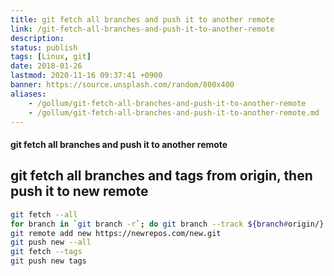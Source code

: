 ```yaml
---
title: git fetch all branches and push it to another remote
link: /git-fetch-all-branches-and-push-it-to-another-remote
description: 
status: publish
tags: [Linux, git]
date: 2018-01-26
lastmod: 2020-11-16 09:37:41 +0900
banner: https://source.unsplash.com/random/800x400
aliases:
    - /gollum/git-fetch-all-branches-and-push-it-to-another-remote
    - /gollum/git-fetch-all-branches-and-push-it-to-another-remote.md
---
```


#### git fetch all branches and push it to another remote

## git fetch all branches and tags from origin, then push it to new remote
    
```bash
git fetch --all
for branch in `git branch -r`; do git branch --track ${branch#origin/} $branch; done
git remote add new https://newrepos.com/new.git
git push new --all
git fetch --tags
git push new tags
```